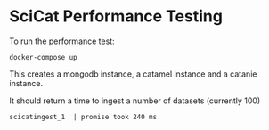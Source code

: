 # SciCat Performance Testing

To run the performance test:

```
docker-compose up
```

This creates a mongodb instance, a catamel instance and a catanie instance.

It should return a time to ingest a number of datasets (currently 100)
```
scicatingest_1  | promise took 240 ms
```
